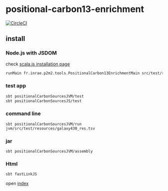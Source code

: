 # positional-carbon13-enrichment
[![CircleCI](https://dl.circleci.com/status-badge/img/gh/p2m2/positional-carbon13-enrichment/tree/develop.svg?style=svg)](https://dl.circleci.com/status-badge/redirect/gh/p2m2/positional-carbon13-enrichment/tree/develop)

## install

### Node.js with JSDOM

check [scala.js installation page](https://www.scala-js.org/doc/project/js-environments.html)

```bash
runMain fr.inrae.p2m2.tools.PositionalCarbon13EnrichmentMain src/test/resources/galaxy430_res.tsv
```

### test app

```bash
sbt positionalCarbonSourcesJVM/test
sbt positionalCarbonSourcesJS/test
```

### command line

```shell
sbt positionalCarbonSourcesJVM/run jvm/src/test/resources/galaxy430_res.tsv
```

### jar

``` 
sbt positionalCarbonSourcesJVM/assembly
```

### Html

```shell 
sbt fastLinkJS 
```

open [index](./html/index.html)